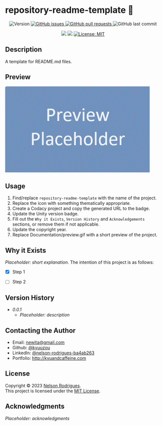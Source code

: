 # repository-readme-template 📖

<p align="center">
  <img alt="Version" src="https://img.shields.io/github/v/tag/kyuuzou/repository-readme-template?label=version" />
  <a href="https://github.com/kyuuzou/repository-readme-template/issues" target="_blank">
     <img alt="GitHub issues" src ="https://img.shields.io/github/issues-raw/kyuuzou/repository-readme-template" />
  </a>
  <a href="https://github.com/kyuuzou/repository-readme-template/pulls" target="_blank">
   <img alt="GitHub pull requests" src ="https://img.shields.io/github/issues-pr-raw/kyuuzou/repository-readme-template" />
  </a>
  <img alt="GitHub last commit" src ="https://img.shields.io/github/last-commit/kyuuzou/repository-readme-template" />
</p>
<p align="center">
  <a href="https://www.codacy.com/gh/kyuuzou/repository-readme-template/dashboard?utm_source=github.com&amp;utm_medium=referral&amp;utm_content=kyuuzou/repository-readme-template&amp;utm_campaign=Badge_Grade"><img src="https://app.codacy.com/project/badge/Grade/0e148b21eaa742448a210882d88a9f0c"/></a>
  <a href="https://unity3d.com/get-unity/download/archive" target="_blank"><img src="https://img.shields.io/badge/Unity-2021.3-blue" /></a>
  <a href="https://github.com/kyuuzou/repository-readme-template/blob/master/LICENSE" target="_blank">
    <img alt="License: MIT" src="https://img.shields.io/badge/License-MIT-blue.svg" />
  </a>
</p>

## Description
A template for README.md files.

## Preview

![Preview](https://github.com/kyuuzou/repository-readme-template/blob/main/Documentation/preview.gif?raw=true)

## Usage
1. Find/replace `repository-readme-template` with the name of the project.
2. Replace the icon with something thematically appropriate.
3. Create a Codacy project and copy the generated URL to the badge.
4. Update the Unity version badge.
5. Fill out the `Why it Exists`, `Version History` and `Acknowledgements` sections, or remove them if not applicable.
6. Update the copyright year.
7. Replace Documentation/preview.gif with a short preview of the project.

## Why it Exists

_Placeholder: short explanation_. The intention of this project is as follows:  

- [x] Step 1
- [ ] Step 2


## Version History

* *0.0.1*
    * _Placeholder: description_

## Contacting the Author

* Email: newita@gmail.com
* Github: [@kyuuzou](https://github.com/kyuuzou)
* LinkedIn: [@nelson-rodrigues-ba4ab263](https://linkedin.com/in/nelson-rodrigues-ba4ab263)
* Portfolio: http://kyuandcaffeine.com

## License

Copyright © 2023 [Nelson Rodrigues](https://github.com/kyuuzou).<br />
This project is licensed under the [MIT License](https://opensource.org/licenses/MIT).

## Acknowledgments
_Placeholder: acknowledgments_